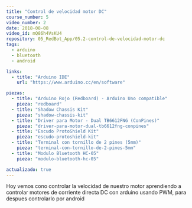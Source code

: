 ```yaml
---
title: "Control de velocidad motor DC"
course_number: 5
video_number: 2
date: 2018-08-08
video_id: mQ86h4VsKU4
repository: 05_RedBot_App/05.2-control-de-velocidad-motor-dc
tags:
  - arduino
  - bluetooth
  - android

links:
  - title: "Arduino IDE"
    url: "https://www.arduino.cc/en/software"

piezas:
  - title: "Arduino Rojo (Redboard) - Arduino Uno compatible"
    pieza: "redboard"
  - title: "Shadow Chassis Kit"
    pieza: "shadow-chassis-kit"
  - title: "Driver para Motor - Dual TB6612FNG (ConPines)"
    pieza: "driver-para-motor-dual-tb6612fng-conpines"
  - title: "Escudo ProtoShield Kit"
    pieza: "escudo-protoshield-kit"
  - title: "Terminal con tornillo de 2 pines (5mm)"
    pieza: "terminal-con-tornillo-de-2-pines-5mm"
  - title: "Modulo Bluetooth HC-05"
    pieza: "modulo-bluetooth-hc-05"

actualizado: true
---
```


Hoy vemos cono controlar la velocidad de nuestro motor aprendiendo a controlar motores de corriente directa DC con arduino usando PWM, para despues controlarlo por android
